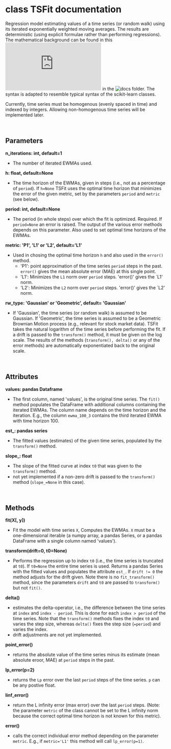# class TSFit documentation

Regression model estimating values of a time series (or random walk) using its iterated exponentially weighted moving averages. The results are deterministic (using explicit formulae rather than performing regressions). The mathematical background can be found in this ![paper](https://github.com/gmreinhart/ts-ewma-fit/tree/master/docs/tsfit.pdf) in the ![docs](https://github.com/gmreinhart/ts-ewma-fit/tree/master/docs) folder. The syntax is adapted to resemble typical syntax of the scikit-learn classes.
<br>

Currently, time series must be homogenous (evenly spaced in time) and indexed by integers. Allowing non-homogenous time series will be implemented later.

<br>

## Parameters

**n_iterations: int, default=1**
- The number of iterated EWMAs used.

**h: float, default=None**
- The time horizon of the EWMAs, given in steps (i.e., not as a percentage of `period`). If `h=None` TSFit uses the optimal time horizon that minimizes the error of the given metric, set by the parameters `period` and `metric` (see below).

**period: int, default=None**
- The period (in whole steps) over which the fit is optimized. Required. If `period=None` an error is raised. The output of the various error methods depends on this parameter. Also used to set optimal time horizons of the EWMAs.

**metric: 'P1', 'L1' or 'L2', default='L1'**
- Used in chosing the optimal time horizon `h` and also used in the `error()` method.
  - 'P1': point approximation of the time series `period` steps in the past. `error()` gives the mean absolute error (MAE) at this single point.
  - 'L1': Minimizes the `L1` norm over `period` steps. 'error()' gives the `L1' norm.
  - 'L2': Minimizes the `L2` norm over `period` steps. 'error()' gives the `L2' norm.

**rw_type: 'Gaussian' or 'Geometric', default= 'Gaussian'**
- If 'Gaussian', the time series (or random walk) is assumed to be Gaussian. If 'Geometric', the time series is assumed to be a Geometric Brownian Motion process (e.g., relevant for stock market data). TSFit takes the natural logarithm of the time series before performing the fit. If a drift is passed to the `transform()` method, it must be given on the log scale. The results of the methods (`transform(), delta()` or any of the error methods) are automatically exponentiated back to the original scale.

<br>

## Attributes

**values: pandas Dataframe**
- The first column, named 'values', is the original time series. The `fit()` method populates the DataFrame with additional columns containing the iterated EWMAs. The column name depends on the time horizon and the iteration. E.g., the column `ewma_100_3` contains the third iterated EWMA with time horizon 100.

**est_: pandas series**
- The fitted values (estimates) of the given time series, populated by the `transform()` method.

**slope_: float**
- The slope of the fitted curve at index `t0` that was given to the `transform()` method.
- not yet implemented if a non-zero drift is passed to the `transform()` method (`slope_=None` in this case).

<br>

## Methods

**fit(X[, y])**
- Fit the model with time series `X`, Computes the EWMAs. `X` must be a one-dimensional iterable (a numpy array, a pandas Series, or a pandas DataFrame with a single column named 'values').

**transform(drift=0, t0=None)**
- Performs the regression up to index `t0` (i.e., the time series is truncated at `t0`). If `t0=None` the entire time series is used. Returns a pandas Series with the fitted values and populates the attribute `est_`. If `drift != 0` the method adjusts for the drift given. Note there is no `fit_transform()` method, since the parameters `drift` and `t0` are passed to `transform()` but not `fit()`.

**delta()**
- estimates the delta-operator, i.e., the difference between the time series at `index` and `index - period`. This is done for each `index > period` of the time series. Note that the `transform()` methods fixes the index `t0` and varies the step size, whereas `delta()` fixes the step size (`=period`) and varies the index.
- drift adjustments are not yet implemented.

**point_error()**
- returns the absolute value of the time series minus its estimate (mean absolute eroor, MAE) at `period` steps in the past.

**lp_error(p=2)**
- returns the `Lp` error over the last `period` steps of the time series. `p` can be any postive float.

**linf_error()**
- return the L infinity error (max error) over the last `period` steps. (Note: the parameter `metric` of the class cannot be set to the L infinity norm because the correct optimal time horizon is not known for this metric). 

**error()**
- calls the correct individual error method depending on the parameter `metric`. E.g., if `metric='L1'` this method will call `lp_error(p=1)`. 